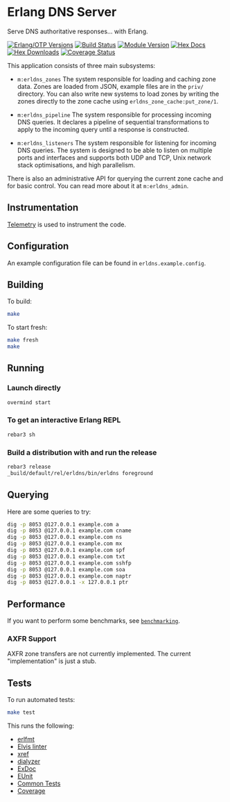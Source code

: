 # Erlang DNS Server

Serve DNS authoritative responses... with Erlang.

[![Erlang/OTP Versions](https://img.shields.io/badge/erlang%2Fotp-27%7C28-blue)](https://www.erlang.org)
[![Build Status](https://github.com/dnsimple/erldns/actions/workflows/ci.yml/badge.svg)](https://github.com/dnsimple/erldns/actions/workflows/ci.yml)
[![Module Version](https://img.shields.io/hexpm/v/erldns.svg)](https://hex.pm/packages/erldns)
[![Hex Docs](https://img.shields.io/badge/hex-docs-lightgreen.svg)](https://hexdocs.pm/erldns/)
[![Hex Downloads](https://img.shields.io/hexpm/dt/erldns.svg)](https://hex.pm/packages/erldns)
[![Coverage Status](https://coveralls.io/repos/github/dnsimple/erldns/badge.svg?branch=main)](https://coveralls.io/github/dnsimple/erldns?branch=main)

This application consists of three main subsystems:

- `m:erldns_zones`
The system responsible for loading and caching zone data. Zones are loaded from JSON, example files are in the `priv/` directory. You can also write new systems to load zones by writing the zones directly to the zone cache using `erldns_zone_cache:put_zone/1`.

- `m:erldns_pipeline`
The system responsible for processing incoming DNS queries. It declares a pipeline of sequential transformations to apply to the incoming query until a response is constructed.

- `m:erldns_listeners`
The system responsible for listening for incoming DNS queries. The system is designed to be able to listen on multiple ports and interfaces and supports both UDP and TCP, Unix network stack optimisations, and high parallelism.

There is also an administrative API for querying the current zone cache and for basic control.
You can read more about it at `m:erldns_admin`.

## Instrumentation

[Telemetry](https://hex.pm/packages/telemetry) is used to instrument the code.

## Configuration

An example configuration file can be found in `erldns.example.config`.

## Building

To build:

```sh
make
```

To start fresh:

```sh
make fresh
make
```

## Running

### Launch directly

```sh
overmind start
```

### To get an interactive Erlang REPL

```sh
rebar3 sh
```

### Build a distribution with and run the release

```sh
rebar3 release
_build/default/rel/erldns/bin/erldns foreground
```

## Querying

Here are some queries to try:

```sh
dig -p 8053 @127.0.0.1 example.com a
dig -p 8053 @127.0.0.1 example.com cname
dig -p 8053 @127.0.0.1 example.com ns
dig -p 8053 @127.0.0.1 example.com mx
dig -p 8053 @127.0.0.1 example.com spf
dig -p 8053 @127.0.0.1 example.com txt
dig -p 8053 @127.0.0.1 example.com sshfp
dig -p 8053 @127.0.0.1 example.com soa
dig -p 8053 @127.0.0.1 example.com naptr
dig -p 8053 @127.0.0.1 -x 127.0.0.1 ptr
```

## Performance

If you want to perform some benchmarks, see [`benchmarking`](./BENCHMARKING.md).

### AXFR Support

AXFR zone transfers are not currently implemented. The current "implementation" is just a stub.

## Tests

To run automated tests:

```sh
make test
```

This runs the following:

- [erlfmt](https://hex.pm/packages/erlfmt)
- [Elvis linter](https://hex.pm/packages/elvis_core)
- [xref](https://www.erlang.org/doc/apps/tools/xref.html)
- [dialyzer](https://www.erlang.org/doc/apps/dialyzer/dialyzer.html)
- [ExDoc](https://hexdocs.pm/ex_doc/readme.html)
- [EUnit](https://www.erlang.org/doc/apps/eunit/chapter.html)
- [Common Tests](https://www.erlang.org/doc/apps/common_test/ct.html)
- [Coverage](https://www.erlang.org/doc/apps/tools/cover.html)
